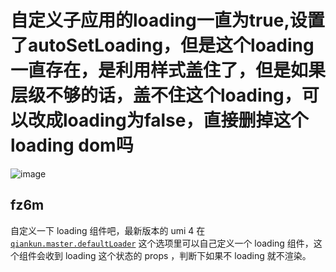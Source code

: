 # 自定义子应用的loading一直为true,设置了autoSetLoading，但是这个loading一直存在，是利用样式盖住了，但是如果层级不够的话，盖不住这个loading，可以改成loading为false，直接删掉这个loading dom吗

![image](https://github.com/umijs/umi/assets/29306863/5be952f2-8db9-4f7b-b172-8781fa362aba)

## fz6m

自定义一下 loading 组件吧，最新版本的 umi 4 在 [`qiankun.master.defaultLoader`](https://umijs.org/docs/max/micro-frontend#%E8%87%AA%E5%AE%9A%E4%B9%89%E5%8A%A0%E8%BD%BD%E5%8A%A8%E7%94%BB) 这个选项里可以自己定义一个 loading 组件，这个组件会收到 loading 这个状态的 props ，判断下如果不 loading 就不渲染。
